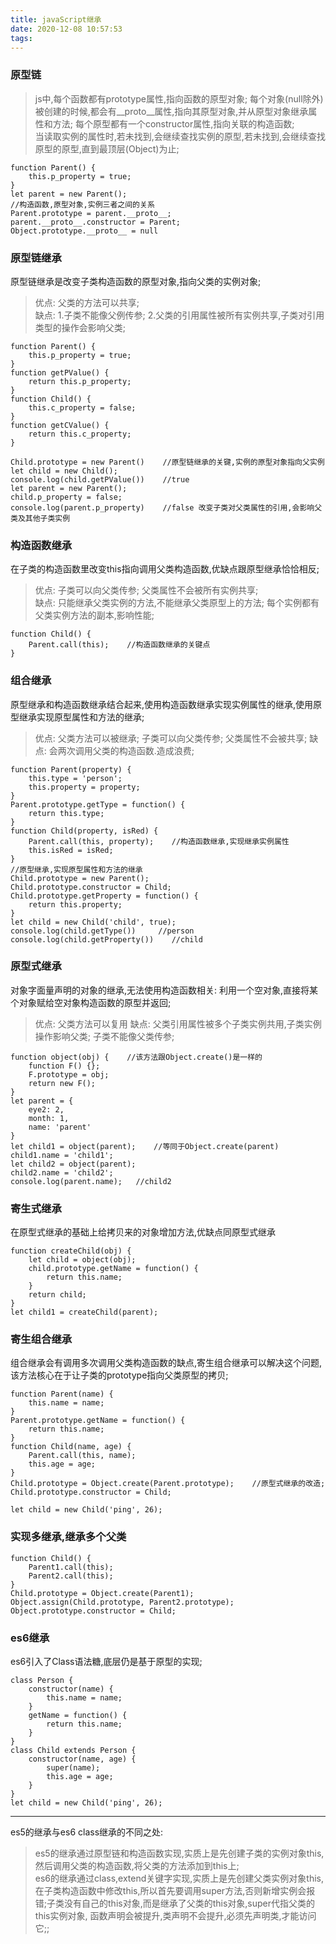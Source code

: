 ```yaml
---
title: javaScript继承
date: 2020-12-08 10:57:53
tags:
---
```

### 原型链
>js中,每个函数都有prototype属性,指向函数的原型对象; 每个对象(null除外)被创建的时候,都会有__proto__属性,指向其原型对象,并从原型对象继承属性和方法; 每个原型都有一个constructor属性,指向关联的构造函数;      
>当读取实例的属性时,若未找到,会继续查找实例的原型,若未找到,会继续查找原型的原型,直到最顶层(Object)为止;     
```
function Parent() {
    this.p_property = true;
}
let parent = new Parent();
//构造函数,原型对象,实例三者之间的关系
Parent.prototype = parent.__proto__;
parent.__proto__.constructor = Parent;
Object.prototype.__proto__ = null
```
### 原型链继承
原型链继承是改变子类构造函数的原型对象,指向父类的实例对象;
>优点: 父类的方法可以共享;   
>缺点: 1.子类不能像父例传参; 2.父类的引用属性被所有实例共享,子类对引用类型的操作会影响父类;
```
function Parent() {
    this.p_property = true;
}
function getPValue() {
    return this.p_property;
}
function Child() {
    this.c_property = false;
}
function getCValue() {
    return this.c_property;
}

Child.prototype = new Parent()    //原型链继承的关键,实例的原型对象指向父实例
let child = new Child();
console.log(child.getPValue())    //true
let parent = new Parent();
child.p_property = false;
console.log(parent.p_property)    //false 改变子类对父类属性的引用,会影响父类及其他子类实例
```
### 构造函数继承
在子类的构造函数里改变this指向调用父类构造函数,优缺点跟原型继承恰恰相反;
>优点: 子类可以向父类传参; 父类属性不会被所有实例共享;   
>缺点: 只能继承父类实例的方法,不能继承父类原型上的方法; 每个实例都有父类实例方法的副本,影响性能;
```
function Child() {
    Parent.call(this);    //构造函数继承的关键点
}
```
### 组合继承
原型继承和构造函数继承结合起来,使用构造函数继承实现实例属性的继承,使用原型继承实现原型属性和方法的继承;
>优点: 父类方法可以被继承; 子类可以向父类传参; 父类属性不会被共享;
>缺点: 会两次调用父类的构造函数.造成浪费;
```
function Parent(property) {
    this.type = 'person';
    this.property = property;
}
Parent.prototype.getType = function() {
    return this.type;
}
function Child(property, isRed) {
    Parent.call(this, property);    //构造函数继承,实现继承实例属性
    this.isRed = isRed;
}
//原型继承,实现原型属性和方法的继承
Child.prototype = new Parent();
Child.prototype.constructor = Child;
Child.prototype.getProperty = function() {
    return this.property;
}
let child = new Child('child', true);
console.log(child.getType())     //person
console.log(child.getProperty())    //child 
```
### 原型式继承
对象字面量声明的对象的继承,无法使用构造函数相关: 利用一个空对象,直接将某个对象赋给空对象构造函数的原型并返回;
>优点: 父类方法可以复用
>缺点: 父类引用属性被多个子类实例共用,子类实例操作影响父类; 子类不能像父类传参;
```
function object(obj) {    //该方法跟Object.create()是一样的
    function F() {};
    F.prototype = obj;
    return new F();
}
let parent = {
    eye2: 2,
    month: 1,
    name: 'parent'
}
let child1 = object(parent);    //等同于Object.create(parent)
child1.name = 'child1';
let child2 = object(parent);
child2.name = 'child2';
console.log(parent.name);   //child2
```
### 寄生式继承
在原型式继承的基础上给拷贝来的对象增加方法,优缺点同原型式继承
```
function createChild(obj) {
    let child = object(obj);
    child.prototype.getName = function() {
        return this.name;
    }
    return child;
}
let child1 = createChild(parent);
```
### 寄生组合继承
组合继承会有调用多次调用父类构造函数的缺点,寄生组合继承可以解决这个问题,该方法核心在于让子类的prototype指向父类原型的拷贝;
```
function Parent(name) {
    this.name = name;
}
Parent.prototype.getName = function() {
    return this.name;
}
function Child(name, age) {
    Parent.call(this, name);
    this.age = age;
}
Child.prototype = Object.create(Parent.prototype);    //原型式继承的改造;
Child.prototype.constructor = Child;

let child = new Child('ping', 26);
```
### 实现多继承,继承多个父类
```
function Child() {
    Parent1.call(this);
    Parent2.call(this);
}
Child.prototype = Object.create(Parent1);
Object.assign(Child.prototype, Parent2.prototype);
Object.prototype.constructor = Child;
```
### es6继承
es6引入了Class语法糖,底层仍是基于原型的实现;
```
class Person {
    constructor(name) {
        this.name = name;
    }
    getName = function() {
        return this.name;
    }
}
class Child extends Person {
    constructor(name, age) {
        super(name);
        this.age = age;
    }
}
let child = new Child('ping', 26);
```
--------------
es5的继承与es6 class继承的不同之处:    
>es5的继承通过原型链和构造函数实现,实质上是先创建子类的实例对象this,然后调用父类的构造函数,将父类的方法添加到this上;   
>es6的继承通过class,extend关键字实现,实质上是先创建父类实例对象this,在子类构造函数中修改this,所以首先要调用super方法,否则新增实例会报错;子类没有自己的this对象,而是继承了父类的this对象,super代指父类的this实例对象, 函数声明会被提升,类声明不会提升,必须先声明类,才能访问它;;

